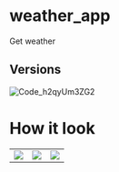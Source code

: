 # weather_app

Get weather

## Versions

![Code_h2qyUm3ZG2](https://github.com/n0ndescr1pt/flutterMessanger/assets/112966572/87af679c-335b-43e3-a5f6-8b54a858448a)

# How it look
<table >
  <tr>
    <td><img src="https://github.com/n0ndescr1pt/weatherApp/assets/112966572/ade8e1ef-51bb-4926-a690-93c05f56de54"/></td>
    <td><img src="https://github.com/n0ndescr1pt/weatherApp/assets/112966572/6f8e188c-55f1-4ee7-9352-db55e01532d4"/></td>
    <td><img src="https://github.com/n0ndescr1pt/weatherApp/assets/112966572/6d85a1c8-8cac-4f93-80c7-8d6e2b1db8cd"/></td>
  </tr>
</table>
